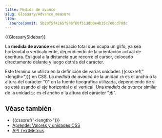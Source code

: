 ```yaml
---
title: Medida de avance
slug: Glossary/Advance_measure
l10n:
  sourceCommit: 5b20f5f4265f988f80f513db0e4b35c7e0cd70dc
---
```


{{GlossarySidebar}}

La **medida de avance** es el espacio total que ocupa un glifo, ya sea horizontal o verticalmente, dependiendo de la orientación actual de escritura. Es igual a la distancia que recorre el cursor, colocado directamente delante y luego detrás del carácter.

Este término se utiliza en la definición de varias unidades {{cssxref("&lt;length&gt;")}} en CSS.
La _medida de avance_ de la unidad `ch` es el ancho o la altura del carácter "0" en la fuente tipográfica utilizada, dependiendo de si se está usando el eje horizontal o el vertical. Una _medida de avance_ similar de la unidad `ic` es el ancho o la altura del carácter "水".

## Véase también

- {{cssxref("&lt;length&gt;")}}
- [Aprende: Valores y unidades CSS](/es/docs/Learn_web_development/Core/Styling_basics/Values_and_units)
- [API TextMetrics](/es/docs/Web/API/TextMetrics)
